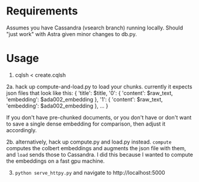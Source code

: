 # Requirements #

Assumes you have Cassandra (vsearch branch) running locally.  Should "just work" with Astra given minor changes to db.py.

# Usage #

1. cqlsh < create.cqlsh

2a. hack up compute-and-load.py to load your chunks.  currently it expects json files that look like this:
  {
    'title': $title,
    '0': { 'content': $raw_text, 'embedding': $ada002_embedding },
    '1': { 'content': $raw_text, 'embedding': $ada002_embedding },
    ...
  }

  If you don't have pre-chunked documents, or you don't have or don't want to save a single dense embedding for comparison,
  then adjust it accordingly.

2b. alternatively, hack up compute.py and load.py instead.  `compute` computes the colbert embeddings and augments the json file with them, and `load` sends those to Cassandra.  I did this because I wanted to compute the embeddings on a fast gpu machine.

3. `python serve_httpy.py` and navigate to http://localhost:5000
